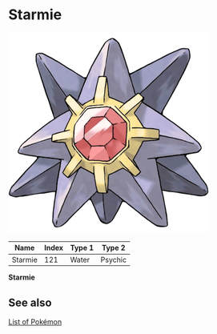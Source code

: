 # Starmie


![Starmie](images/121.png)

| **Name** | **Index** | **Type 1** | **Type 2** |
|----|----|----|----|
| Starmie | 121 | Water | Psychic  |

**Starmie** 

## See also

[List of Pokémon](../pokemon.md)

